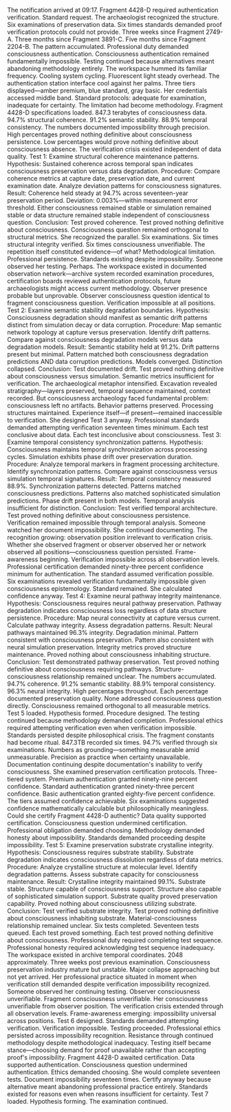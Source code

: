 The notification arrived at 09:17. Fragment 4428-D required authentication verification. Standard request. The archaeologist recognized the structure. Six examinations of preservation data. Six times standards demanded proof verification protocols could not provide.
Three weeks since Fragment 2749-A. Three months since Fragment 3891-C. Five months since Fragment 2204-B. The pattern accumulated. Professional duty demanded consciousness authentication. Consciousness authentication remained fundamentally impossible. Testing continued because alternatives meant abandoning methodology entirely.
The workspace hummed its familiar frequency. Cooling system cycling. Fluorescent light steady overhead. The authentication station interface cool against her palms. Three tiers displayed—amber premium, blue standard, gray basic. Her credentials accessed middle band. Standard protocols: adequate for examination, inadequate for certainty. The limitation had become methodology.
Fragment 4428-D specifications loaded. 847.3 terabytes of consciousness data. 94.7% structural coherence. 91.2% semantic stability. 88.9% temporal consistency. The numbers documented impossibility through precision. High percentages proved nothing definitive about consciousness persistence. Low percentages would prove nothing definitive about consciousness absence. The verification crisis existed independent of data quality.
Test 1: Examine structural coherence maintenance patterns.
Hypothesis: Sustained coherence across temporal span indicates consciousness preservation versus data degradation.
Procedure: Compare coherence metrics at capture date, preservation date, and current examination date. Analyze deviation patterns for consciousness signatures.
Result: Coherence held steady at 94.7% across seventeen-year preservation period. Deviation: 0.003%—within measurement error threshold. Either consciousness remained stable or simulation remained stable or data structure remained stable independent of consciousness question.
Conclusion: Test proved coherence. Test proved nothing definitive about consciousness. Consciousness question remained orthogonal to structural metrics.
She recognized the parallel. Six examinations. Six times structural integrity verified. Six times consciousness unverifiable. The repetition itself constituted evidence—of what? Methodological limitation. Professional persistence. Standards existing despite impossibility.
Someone observed her testing. Perhaps. The workspace existed in documented observation network—archive system recorded examination procedures, certification boards reviewed authentication protocols, future archaeologists might access current methodology. Observer presence probable but unprovable. Observer consciousness question identical to fragment consciousness question. Verification impossible at all positions.
Test 2: Examine semantic stability degradation boundaries.
Hypothesis: Consciousness degradation should manifest as semantic drift patterns distinct from simulation decay or data corruption.
Procedure: Map semantic network topology at capture versus preservation. Identify drift patterns. Compare against consciousness degradation models versus data degradation models.
Result: Semantic stability held at 91.2%. Drift patterns present but minimal. Pattern matched both consciousness degradation predictions AND data corruption predictions. Models converged. Distinction collapsed.
Conclusion: Test documented drift. Test proved nothing definitive about consciousness versus simulation. Semantic metrics insufficient for verification.
The archaeological metaphor intensified. Excavation revealed stratigraphy—layers preserved, temporal sequence maintained, context recorded. But consciousness archaeology faced fundamental problem: consciousness left no artifacts. Behavior patterns preserved. Processing structures maintained. Experience itself—if present—remained inaccessible to verification.
She designed Test 3 anyway. Professional standards demanded attempting verification seventeen times minimum. Each test conclusive about data. Each test inconclusive about consciousness.
Test 3: Examine temporal consistency synchronization patterns.
Hypothesis: Consciousness maintains temporal synchronization across processing cycles. Simulation exhibits phase drift over preservation duration.
Procedure: Analyze temporal markers in fragment processing architecture. Identify synchronization patterns. Compare against consciousness versus simulation temporal signatures.
Result: Temporal consistency measured 88.9%. Synchronization patterns detected. Patterns matched consciousness predictions. Patterns also matched sophisticated simulation predictions. Phase drift present in both models. Temporal analysis insufficient for distinction.
Conclusion: Test verified temporal architecture. Test proved nothing definitive about consciousness persistence. Verification remained impossible through temporal analysis.
Someone watched her document impossibility. She continued documenting. The recognition growing: observation position irrelevant to verification crisis. Whether she observed fragment or observer observed her or network observed all positions—consciousness question persisted. Frame-awareness beginning. Verification impossible across all observation levels.
Professional certification demanded ninety-three percent confidence minimum for authentication. The standard assumed verification possible. Six examinations revealed verification fundamentally impossible given consciousness epistemology. Standard remained. She calculated confidence anyway.
Test 4: Examine neural pathway integrity maintenance.
Hypothesis: Consciousness requires neural pathway preservation. Pathway degradation indicates consciousness loss regardless of data structure persistence.
Procedure: Map neural connectivity at capture versus current. Calculate pathway integrity. Assess degradation patterns.
Result: Neural pathways maintained 96.3% integrity. Degradation minimal. Pattern consistent with consciousness preservation. Pattern also consistent with neural simulation preservation. Integrity metrics proved structure maintenance. Proved nothing about consciousness inhabiting structure.
Conclusion: Test demonstrated pathway preservation. Test proved nothing definitive about consciousness requiring pathways. Structure-consciousness relationship remained unclear.
The numbers accumulated. 94.7% coherence. 91.2% semantic stability. 88.9% temporal consistency. 96.3% neural integrity. High percentages throughout. Each percentage documented preservation quality. None addressed consciousness question directly. Consciousness remained orthogonal to all measurable metrics.
Test 5 loaded. Hypothesis formed. Procedure designed. The testing continued because methodology demanded completion. Professional ethics required attempting verification even when verification impossible. Standards persisted despite philosophical crisis.
The fragment constants had become ritual. 847.3TB recorded six times. 94.7% verified through six examinations. Numbers as grounding—something measurable amid unmeasurable. Precision as practice when certainty unavailable. Documentation continuing despite documentation's inability to verify consciousness.
She examined preservation certification protocols. Three-tiered system. Premium authentication granted ninety-nine percent confidence. Standard authentication granted ninety-three percent confidence. Basic authentication granted eighty-five percent confidence. The tiers assumed confidence achievable. Six examinations suggested confidence mathematically calculable but philosophically meaningless.
Could she certify Fragment 4428-D authentic? Data quality supported certification. Consciousness question undermined certification. Professional obligation demanded choosing. Methodology demanded honesty about impossibility. Standards demanded proceeding despite impossibility.
Test 5: Examine preservation substrate crystalline integrity.
Hypothesis: Consciousness requires substrate stability. Substrate degradation indicates consciousness dissolution regardless of data metrics.
Procedure: Analyze crystalline structure at molecular level. Identify degradation patterns. Assess substrate capacity for consciousness maintenance.
Result: Crystalline integrity maintained 99.1%. Substrate stable. Structure capable of consciousness support. Structure also capable of sophisticated simulation support. Substrate quality proved preservation capability. Proved nothing about consciousness utilizing substrate.
Conclusion: Test verified substrate integrity. Test proved nothing definitive about consciousness inhabiting substrate. Material-consciousness relationship remained unclear.
Six tests completed. Seventeen tests queued. Each test proved something. Each test proved nothing definitive about consciousness. Professional duty required completing test sequence. Professional honesty required acknowledging test sequence inadequacy.
The workspace existed in archive temporal coordinates. 2048 approximately. Three weeks post previous examination. Consciousness preservation industry mature but unstable. Major collapse approaching but not yet arrived. Her professional practice situated in moment when verification still demanded despite verification impossibility recognized.
Someone observed her continuing testing. Observer consciousness unverifiable. Fragment consciousness unverifiable. Her consciousness unverifiable from observer position. The verification crisis extended through all observation levels. Frame-awareness emerging: impossibility universal across positions.
Test 6 designed. Standards demanded attempting verification. Verification impossible. Testing proceeded. Professional ethics persisted across impossibility recognition. Resistance through continued methodology despite methodological inadequacy. Testing itself became stance—choosing demand for proof unavailable rather than accepting proof's impossibility.
Fragment 4428-D awaited certification. Data supported authentication. Consciousness question undermined authentication. Ethics demanded choosing. She would complete seventeen tests. Document impossibility seventeen times. Certify anyway because alternative meant abandoning professional practice entirely. Standards existed for reasons even when reasons insufficient for certainty.
Test 7 loaded. Hypothesis forming. The examination continued.